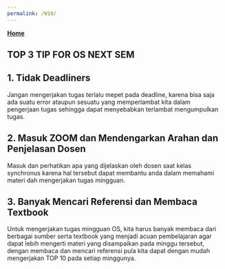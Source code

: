 ```yaml
---
permalink: /W10/
---
```

[**Home**](https://nadhirarafik.github.io/os211/)

## TOP 3 TIP FOR OS NEXT SEM

## 1. Tidak Deadliners

Jangan mengerjakan tugas terlalu mepet pada deadline, karena bisa saja ada suatu error ataupun sesuatu yang memperlambat kita dalam pengerjaan tugas sehingga dapat menyebabkan terlambat mengumpulkan tugas.

## 2. Masuk ZOOM dan Mendengarkan Arahan  dan Penjelasan Dosen

Masuk dan perhatikan apa yang dijelaskan oleh dosen saat kelas synchronus karena hal tersebut dapat membantu anda dalam memahami materi dah mengerjakan tugas mingguan.

## 3. Banyak Mencari Referensi dan Membaca Textbook

Untuk mengerjakan tugas mingguan OS, kita harus banyak membaca dari berbagai sumber serta textbook yang menjadi acuan pembelajaran agar dapat lebih mengerti materi yang disampaikan pada minggu tersebut, dengan membaca dan mencari referensi pula kita dapat dengan mudah mengerjakan TOP 10 pada setiap minggunya.

